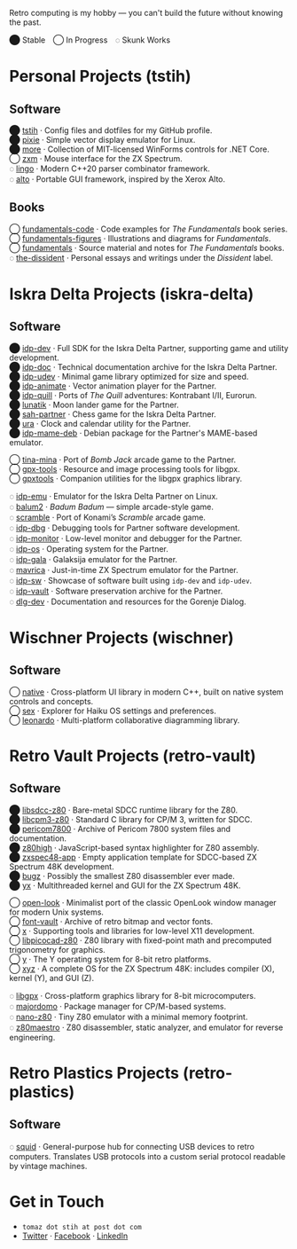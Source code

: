 Retro computing is my hobby — you can't build the future without knowing the past.

⬤ Stable ◯ In Progress ◌ Skunk Works

# Personal Projects (tstih)

## Software

⬤ [tstih](https://github.com/tstih/tstih) · Config files and dotfiles for my GitHub profile.  
⬤ [pixie](https://github.com/tstih/pixie) · Simple vector display emulator for Linux.  
⬤ [more](https://github.com/tstih/more) · Collection of MIT-licensed WinForms controls for .NET Core.  
◯ [zxm](https://github.com/tstih/zxm) · Mouse interface for the ZX Spectrum.  
◌ [lingo](https://github.com/tstih/lingo) · Modern C++20 parser combinator framework.  
◌ [alto](https://github.com/tstih/alto) · Portable GUI framework, inspired by the Xerox Alto.

## Books

◯ [fundamentals-code](https://github.com/tstih/fundamentals-code) · Code examples for _The Fundamentals_ book series.  
◯ [fundamentals-figures](https://github.com/tstih/fundamentals-figures) · Illustrations and diagrams for _Fundamentals_.  
◯ [fundamentals](https://github.com/tstih/fundamentals) · Source material and notes for _The Fundamentals_ books.  
◌ [the-dissident](https://github.com/tstih/the-dissident) · Personal essays and writings under the _Dissident_ label.

# Iskra Delta Projects (iskra-delta)

## Software

⬤ [idp-dev](https://github.com/iskra-delta/idp-dev) · Full SDK for the Iskra Delta Partner, supporting game and utility development.  
⬤ [idp-doc](https://github.com/iskra-delta/idp-doc) · Technical documentation archive for the Iskra Delta Partner.  
⬤ [idp-udev](https://github.com/iskra-delta/idp-udev) · Minimal game library optimized for size and speed.  
⬤ [idp-animate](https://github.com/iskra-delta/idp-animate) · Vector animation player for the Partner.  
⬤ [idp-quill](https://github.com/iskra-delta/idp-quill) · Ports of _The Quill_ adventures: Kontrabant I/II, Eurorun.  
⬤ [lunatik](https://github.com/iskra-delta/lunatik) · Moon lander game for the Partner.  
⬤ [sah-partner](https://github.com/iskra-delta/sah-partner) · Chess game for the Iskra Delta Partner.  
⬤ [ura](https://github.com/iskra-delta/ura) · Clock and calendar utility for the Partner.  
⬤ [idp-mame-deb](https://github.com/iskra-delta/idp-mame-deb) · Debian package for the Partner's MAME-based emulator.

◯ [tina-mina](https://github.com/iskra-delta/tina-mina) · Port of _Bomb Jack_ arcade game to the Partner.  
◯ [gpx-tools](https://github.com/iskra-delta/gpx-tools) · Resource and image processing tools for libgpx.  
◯ [gpxtools](https://github.com/iskra-delta/gpxtools) · Companion utilities for the libgpx graphics library.

◌ [idp-emu](https://github.com/iskra-delta/idp-emu) · Emulator for the Iskra Delta Partner on Linux.  
◌ [balum2](https://github.com/iskra-delta/balum2) · _Badum Badum_ — simple arcade-style game.  
◌ [scramble](https://github.com/iskra-delta/scramble) · Port of Konami’s _Scramble_ arcade game.  
◌ [idp-dbg](https://github.com/iskra-delta/idp-dbg) · Debugging tools for Partner software development.  
◌ [idp-monitor](https://github.com/iskra-delta/idp-monitor) · Low-level monitor and debugger for the Partner.  
◌ [idp-os](https://github.com/iskra-delta/idp-os) · Operating system for the Partner.  
◌ [idp-gala](https://github.com/iskra-delta/idp-gala) · Galaksija emulator for the Partner.  
◌ [mavrica](https://github.com/iskra-delta/mavrica) · Just-in-time ZX Spectrum emulator for the Partner.  
◌ [idp-sw](https://github.com/iskra-delta/idp-sw) · Showcase of software built using `idp-dev` and `idp-udev`.  
◌ [idp-vault](https://github.com/iskra-delta/idp-vault) · Software preservation archive for the Partner.  
◌ [dlg-dev](https://github.com/iskra-delta/dlg-dev) · Documentation and resources for the Gorenje Dialog.

# Wischner Projects (wischner)

## Software

◯ [native](https://github.com/wischner/native) · Cross-platform UI library in modern C++, built on native system controls and concepts.  
◯ [sex](https://github.com/wischner/sex) · Explorer for Haiku OS settings and preferences.  
◯ [leonardo](https://github.com/wischner/leonardo) · Multi-platform collaborative diagramming library.

# Retro Vault Projects (retro-vault)

## Software

⬤ [libsdcc-z80](https://github.com/retro-vault/libsdcc-z80) · Bare-metal SDCC runtime library for the Z80.  
⬤ [libcpm3-z80](https://github.com/retro-vault/libcpm3-z80) · Standard C library for CP/M 3, written for SDCC.  
⬤ [pericom7800](https://github.com/retro-vault/pericom7800) · Archive of Pericom 7800 system files and documentation.  
⬤ [z80high](https://github.com/retro-vault/z80high) · JavaScript-based syntax highlighter for Z80 assembly.  
⬤ [zxspec48-app](https://github.com/retro-vault/zxspec48-app) · Empty application template for SDCC-based ZX Spectrum 48K development.  
⬤ [bugz](https://github.com/retro-vault/bugz) · Possibly the smallest Z80 disassembler ever made.  
⬤ [yx](https://github.com/retro-vault/yx) · Multithreaded kernel and GUI for the ZX Spectrum 48K.

◯ [open-look](https://github.com/retro-vault/open-look) · Minimalist port of the classic OpenLook window manager for modern Unix systems.  
◯ [font-vault](https://github.com/retro-vault/font-vault) · Archive of retro bitmap and vector fonts.  
◯ [x](https://github.com/retro-vault/x) · Supporting tools and libraries for low-level X11 development.  
◯ [libpicocad-z80](https://github.com/retro-vault/libpicocad-z80) · Z80 library with fixed-point math and precomputed trigonometry for graphics.  
◯ [y](https://github.com/retro-vault/y) · The Y operating system for 8-bit retro platforms.  
◯ [xyz](https://github.com/retro-vault/xyz) · A complete OS for the ZX Spectrum 48K: includes compiler (X), kernel (Y), and GUI (Z).

◌ [libgpx](https://github.com/retro-vault/libgpx) · Cross-platform graphics library for 8-bit microcomputers.  
◌ [majordomo](https://github.com/retro-vault/majordomo) · Package manager for CP/M-based systems.  
◌ [nano-z80](https://github.com/retro-vault/nano-z80) · Tiny Z80 emulator with a minimal memory footprint.  
◌ [z80maestro](https://github.com/retro-vault/z80maestro) · Z80 disassembler, static analyzer, and emulator for reverse engineering.

# Retro Plastics Projects (retro-plastics)

## Software

◌ [squid](https://github.com/retro-plastics/squid) · General-purpose hub for connecting USB devices to retro computers. Translates USB protocols into a custom serial protocol readable by vintage machines.

# Get in Touch

- `tomaz dot stih at post dot com`
- [Twitter](https://twitter.com/tomazstih) · [Facebook](https://www.facebook.com/tomaz.stih) · [LinkedIn](https://www.linkedin.com/in/tomaz-stih/)
